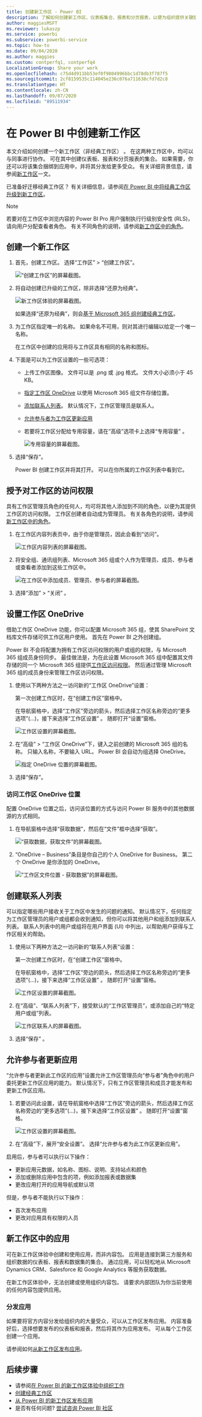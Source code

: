 ```yaml
---
title: 创建新工作区 - Power BI
description: 了解如何创建新工作区、仪表板集合、报表和分页报表，以便为组织提供关键指标。
author: maggiesMSFT
ms.reviewer: lukaszp
ms.service: powerbi
ms.subservice: powerbi-service
ms.topic: how-to
ms.date: 09/04/2020
ms.author: maggies
ms.custom: contperfq1, contperfq4
LocalizationGroup: Share your work
ms.openlocfilehash: c75d4d911bb53ef0f9804996bbc1d78db3f787f5
ms.sourcegitcommit: 2cf8159535c114045e236c076a711638cfd7d2c8
ms.translationtype: HT
ms.contentlocale: zh-CN
ms.lasthandoff: 09/07/2020
ms.locfileid: "89511934"
---
```

# <a name="create-the-new-workspaces-in-power-bi"></a>在 Power BI 中创建新工作区

本文介绍如何创建一个新工作区（非经典工作区） 。 在这两种工作区中，均可以与同事进行协作。 可在其中创建仪表板、报表和分页报表的集合。 如果需要，你还可以将该集合捆绑到应用中，并将其分发给更多受众。 有关详细背景信息，请参阅[新工作区](service-new-workspaces.md)一文。

已准备好迁移经典工作区？ 有关详细信息，请参阅[在 Power BI 中将经典工作区升级到新工作区](service-upgrade-workspaces.md)。

> [!NOTE]
> 若要对在工作区中浏览内容的 Power BI Pro 用户强制执行行级别安全性 (RLS)，请向用户分配查看者角色。 有关不同角色的说明，请参阅[新工作区中的角色](service-new-workspaces.md#roles-in-the-new-workspaces)。

## <a name="create-one-of-the-new-workspaces"></a>创建一个新工作区

1. 首先，创建工作区。 选择“工作区” > “创建工作区”。
   
     ![“创建工作区”的屏幕截图。](media/service-create-the-new-workspaces/power-bi-workspace-create.png)

2. 将自动创建已升级的工作区，除非选择“还原为经典”。
   
     ![新工作区体验的屏幕截图。](media/service-create-the-new-workspaces/power-bi-new-workspace.png)
     
     如果选择“还原为经典”，则会[基于 Microsoft 365 组创建经典工作区](service-create-workspaces.md)。

2. 为工作区指定唯一的名称。 如果命名不可用，则对其进行编辑以给定一个唯一名称。
   
     在工作区中创建的应用将与工作区具有相同的名称和图标。
   
1. 下面是可以为工作区设置的一些可选项：

    - 上传工作区图像。 文件可以是 .png 或 .jpg 格式。 文件大小必须小于 45 KB。 
    - [指定工作区 OneDrive](#set-a-workspace-onedrive) 以使用 Microsoft 365 组文件存储位置。    
    - [添加联系人列表](#create-a-contact-list)。 默认情况下，工作区管理员是联系人。 
    - [允许参与者为工作区更新应用](#allow-contributors-to-update-the-app)
    - 若要将工作区分配给专用容量，请在“高级”选项卡上选择“专用容量”  。

        ![专用容量的屏幕截图。](media/service-create-the-new-workspaces/power-bi-workspace-premium.png)

1. 选择“保存”。

    Power BI 创建工作区并将其打开。 可以在你所属的工作区列表中看到它。 

## <a name="give-access-to-your-workspace"></a>授予对工作区的访问权限

具有工作区管理员角色的任何人，均可将其他人添加到不同的角色，以便为其提供工作区的访问权限。 工作区创建者自动成为管理员。 有关各角色的说明，请参阅[新工作区中的角色](service-new-workspaces.md#roles-in-the-new-workspaces)。

1. 在工作区内容列表页中，由于你是管理员，因此会看到“访问”。

    ![工作区内容列表的屏幕截图。](media/service-create-the-new-workspaces/power-bi-workspace-access-icon.png)

1. 将安全组、通讯组列表、Microsoft 365 组或个人作为管理员、成员、参与者或查看者添加到这些工作区中。 

    ![在工作区中添加成员、管理员、参与者的屏幕截图。](media/service-create-the-new-workspaces/power-bi-workspace-add-members.png)

9. 选择“添加” > “关闭” 。

## <a name="set-a-workspace-onedrive"></a>设置工作区 OneDrive

借助工作区 OneDrive 功能，你可以配置 Microsoft 365 组，使其 SharePoint 文档库文件存储可供工作区用户使用。 首先在 Power BI 之外创建组。 

Power BI 不会将配置为拥有工作区访问权限的用户或组的权限，与 Microsoft 365 组成员身份同步。 最佳做法是，为在此设置 Microsoft 365 组中配置其文件存储的同一个 Microsoft 365 组提供[工作区访问权限](#give-access-to-your-workspace)。 然后通过管理 Microsoft 365 组的成员身份来管理工作区访问权限。 

1. 使用以下两种方法之一访问新的“工作区 OneDrive”设置：

    第一次创建工作区时，在“创建工作区”窗格中。

    在导航窗格中，选择“工作区”旁边的箭头，然后选择工作区名称旁边的“更多选项”(…)，接下来选择“工作区设置”  。 随即打开“设置”窗格。

    ![工作区设置的屏幕截图。](media/service-create-the-new-workspaces/power-bi-workspace-new-settings.png)

2. 在“高级” > “工作区 OneDrive”下，键入之前创建的 Microsoft 365 组的名称。 只输入名称，不要输入 URL。 Power BI 会自动为组选择 OneDrive。

    ![指定 OneDrive 位置的屏幕截图。](media/service-create-the-new-workspaces/power-bi-new-workspace-onedrive.png)

3. 选择“保存”。

### <a name="access-the-workspace-onedrive-location"></a>访问工作区 OneDrive 位置

配置 OneDrive 位置之后，访问该位置的方式与访问 Power BI 服务中的其他数据源的方式相同。

1. 在导航窗格中选择“获取数据”，然后在“文件”框中选择“获取”。

    ![“获取数据，获取文件”的屏幕截图。](media/service-create-the-new-workspaces/power-bi-get-data-files.png)

1.  “OneDrive – Business”条目是你自己的个人 OneDrive for Business。 第二个 OneDrive 是你添加的 OneDrive。

    ![“工作区文件位置 - 获取数据”的屏幕截图。](media/service-create-the-new-workspaces/power-bi-new-workspace-get-data-onedrive.png)

## <a name="create-a-contact-list"></a>创建联系人列表

可以指定哪些用户接收关于工作区中发生的问题的通知。 默认情况下，任何指定为工作区管理员的用户或组都会收到通知，但你可以将其他用户和组添加到联系人列表。 联系人列表中的用户或组将在用户界面 (UI) 中列出，以帮助用户获得与工作区相关的帮助。

1. 使用以下两种方法之一访问新的“联系人列表”设置：

    第一次创建工作区时，在“创建工作区”窗格中。

    在导航窗格中，选择“工作区”旁边的箭头，然后选择工作区名称旁边的“更多选项”(…)，接下来选择“工作区设置”  。 随即打开“设置”窗格。

    ![工作区设置的屏幕截图。](media/service-create-the-new-workspaces/power-bi-workspace-new-settings.png)

2. 在“高级”、“联系人列表”下，接受默认的“工作区管理员”，或添加自己的“特定用户或组”列表。    

    ![工作区联系人的屏幕截图。](media/service-create-the-new-workspaces/power-bi-workspace-contacts.png)

3. 选择“保存” 。

## <a name="allow-contributors-to-update-the-app"></a>允许参与者更新应用

“允许参与者更新此工作区的应用”设置允许工作区管理员向“参与者”角色中的用户委托更新工作区应用的能力。 默认情况下，只有工作区管理员和成员才能发布和更新工作区应用。 

1. 若要访问此设置，请在导航窗格中选择“工作区”旁边的箭头，然后选择工作区名称旁边的“更多选项”(…)，接下来选择“工作区设置”  。 随即打开“设置”窗格。

    ![工作区设置的屏幕截图。](media/service-create-the-new-workspaces/power-bi-workspace-new-settings.png)

2. 在“高级”下，展开“安全设置”。  选择“允许参与者为此工作区更新应用”。 

启用后，参与者可以执行以下操作：
* 更新应用元数据，如名称、图标、说明、支持站点和颜色
* 添加或删除应用中包含的项，例如添加报表或数据集
* 更改应用打开的应用导航或默认项

但是，参与者不能执行以下操作：
* 首次发布应用
* 更改对应用具有权限的人员

## <a name="apps-in-the-new-workspaces"></a>新工作区中的应用

可在新工作区体验中创建和使用应用，而非内容包。 应用是连接到第三方服务和组织数据的仪表板、报表和数据集的集合。 通过应用，可以轻松地从 Microsoft Dynamics CRM、Salesforce 和 Google Analytics 等服务获取数据。

在新工作区体验中，无法创建或使用组织内容包。 请要求内部团队为你当前使用的任何内容包提供应用。 

### <a name="distribute-an-app"></a>分发应用

如果要将官方内容分发给组织内的大量受众，可以从工作区发布应用。  内容准备好后，选择想要发布的仪表板和报表，然后将其作为应用发布。 可从每个工作区创建一个应用。

请参阅如何[从新工作区发布应用](service-create-distribute-apps.md)。

## <a name="next-steps"></a>后续步骤
* 请参阅[在 Power BI 的新工作区体验中组织工作](service-new-workspaces.md)
* [创建经典工作区](service-create-workspaces.md)
* [从 Power BI 的新工作区发布应用](service-create-distribute-apps.md)
* 是否有任何问题? [尝试咨询 Power BI 社区](https://community.powerbi.com/)
